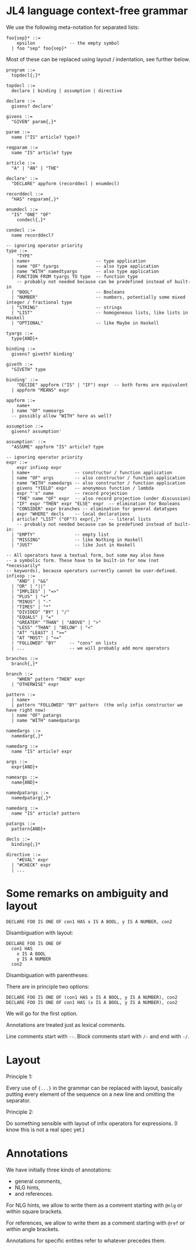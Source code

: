 # JL4 language context-free grammar

We use the following meta-notation for
separated lists:
```
foo{sep}* ::=
    epsilon             -- the empty symbol
  | foo "sep" foo{sep}*
```
Most of these can be replaced using layout / indentation,
see further below.

```
program ::=
  topdecl{;}*

topdecl ::=
  declare | binding | assumption | directive

declare ::=
  givens? declare'

givens ::=
  "GIVEN" param{,}*

param ::=
  name ("IS" article? type)?

reqparam ::=
  name "IS" article? type

article ::=
  "A" | "AN" | "THE"

declare' ::=
  "DECLARE" appform (recorddecl | enumdecl)

recorddecl ::=
  "HAS" reqparam{,}*

enumdecl ::=
  "IS" "ONE" "OF"
    condecl{,}*

condecl ::=
  name recorddecl?

-- ignoring operator priority
type ::=
    "TYPE"
  | name+                         -- type application
  | name "OF" tyargs              -- also type application
  | name "WITH" namedtyargs       -- also type application
  | FUNCTION FROM tyargs TO type  -- function type
    -- probably not needed because can be predefined instead of built-in
  | "BOOL"                        -- Booleans
  | "NUMBER"                      -- numbers, potentially some mixed integer / fractional type
  | "STRING"                      -- strings
  | "LIST"                        -- homogeneous lists, like lists in Haskell
  | "OPTIONAL"                    -- like Maybe in Haskell

tyargs ::=
  type{AND}+

binding ::=
  givens? giveth? binding'

giveth ::=
  "GIVETH" type

binding' ::=
    "DECIDE" appform ("IS" | "IF") expr  -- both forms are equivalent
  | appform "MEANS" expr

appform ::=
    name+
  | name "OF" nameargs
  -- possibly allow "WITH" here as well?

assumption ::=
  givens? assumption'

assumption' ::=
  "ASSUME" appform "IS" article? type

-- ignoring operator priority
expr ::=
    expr infixop expr
  | name+                 -- constructor / function application
  | name "OF" args        -- also constructor / function application
  | name "WITH" namedargs -- also constructor / function application
  | givens "YIELD" expr   -- anonymous function / lambda
  | expr "'s" name        -- record projection
  | "THE" name "OF" expr  -- also record projection (under discussion)
  | "IF" expr "THEN" expr "ELSE" expr  -- elimination for Booleans
  | "CONSIDER" expr branches -- elimination for general datatypes
  | expr "WHERE" decls    -- local declarations
  | article? "LIST" ("OF"?) expr{,}*   -- literal lists
    -- probably not needed because can be predefined instead of built-in:
  | "EMPTY"               -- empty list
  | "MISSING"             -- like Nothing in Haskell
  | "JUST"                -- like Just in Haskell

-- All operators have a textual form, but some may also have
-- a symbolic form. These have to be built-in for now (not *necessarily*
-- keywords), because operators currently cannot be user-defined.
infixop ::=
    "AND" | "&&"
  | "OR" | "||"
  | "IMPLIES" | "=>"
  | "PLUS" | "+"
  | "MINUS" | "-"
  | "TIMES" | "*"
  | "DIVIDED" "BY" | "/"
  | "EQUALS" | "="
  | "GREATER" "THAN" | "ABOVE" | ">"
  | "LESS" "THAN" | "BELOW" | "<"
  | "AT" "LEAST" | ">="
  | "AT "MOST" | "<="
  | "FOLLOWED" "BY"     -- "cons" on lists
  | ...                 -- we will probably add more operators

branches ::=
  branch{,}*

branch ::=
    "WHEN" pattern "THEN" expr
  | "OTHERWISE" expr

pattern ::=
  | name+
  | pattern "FOLLOWED" "BY" pattern  (the only infix constructor we have right now)
  | name "OF" patargs
  | name "WITH" namedpatargs

namedargs ::=
  namedarg{,}*

namedarg ::=
  name "IS" article? expr
  
args ::=
  expr{AND}+

nameargs ::=
  name{AND}+

namedpatargs ::=
  namedpatarg{,}*

namedarg ::=
  name "IS" article? pattern

patargs ::=
  pattern{AND}+

decls ::=
  binding{;}*

directive ::=
    "#EVAL" expr
  | "#CHECK" expr
  | ...
```

# Some remarks on ambiguity and layout

```
DECLARE FOO IS ONE OF con1 HAS x IS A BOOL, y IS A NUMBER, con2
```

Disambiguation with layout:
```
DECLARE FOO IS ONE OF
  con1 HAS
    x IS A BOOL
    y IS A NUMBER
  con2
```

Disambiguation with parentheses:

There are in principle two options:
```
DECLARE FOO IS ONE OF (con1 HAS x IS A BOOL, y IS A NUMBER), con2
DECLARE FOO IS ONE OF con1 HAS (x IS A BOOL, y IS A NUMBER), con2
```
We will go for the first option.

Annotations are treated just as lexical comments.

Line comments start with `--`.
Block comments start with `/-` and end with `-/`.

# Layout

Principle 1:

Every use of `{...}` in the grammar can be replaced with
layout, basically putting every element of the sequence on
a new line and omitting the separator.

Principle 2:

Do something sensible with layout of infix operators for
expressions. (I know this is not a real spec yet.)

# Annotations

We have initially three kinds of annotations:

- general comments,
- NLG hints,
- and references.

For NLG hints, we allow to write them as a comment
starting with `@nlg` or within square brackets.

For references, we allow to write them as a comment
starting with `@ref` or within angle brackets.

Annotations for specific entities refer to whatever
precedes them.
